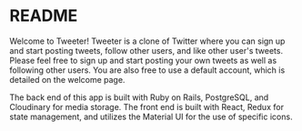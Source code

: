# README
Welcome to Tweeter! Tweeter is a clone of Twitter where you can sign up and start posting tweets, follow other users, and like other user's tweets. Please feel free to sign up and start posting your own tweets as well as following other users. You are also free to use a default account, which is detailed on the welcome page.

The back end of this app is built with Ruby on Rails, PostgreSQL, and Cloudinary for media storage. The front end is built with React, Redux for state management, and utilizes the Material UI for the use of specific icons. 
